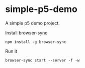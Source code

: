# simple-p5-demo
A simple p5 demo project.

Install browser-sync

```
npm install -g browser-sync
```

Run it

```
browser-sync start --server -f -w
```
